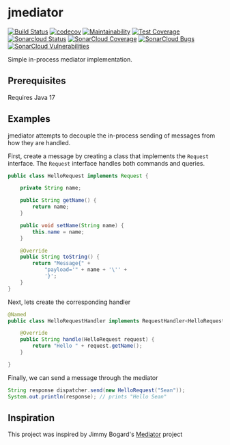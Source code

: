 # jmediator

[![Build Status](https://travis-ci.com/seancarroll/jmediator.svg?branch=master)](https://travis-ci.com/seancarroll/jmediator)
[![codecov](https://codecov.io/gh/seancarroll/jmediator/branch/master/graph/badge.svg)](https://codecov.io/gh/seancarroll/jmediator)
[![Maintainability](https://api.codeclimate.com/v1/badges/71e99c60f84bf8229d25/maintainability)](https://codeclimate.com/github/seancarroll/jmediator/maintainability)
[![Test Coverage](https://api.codeclimate.com/v1/badges/71e99c60f84bf8229d25/test_coverage)](https://codeclimate.com/github/seancarroll/jmediator/test_coverage)
[![Sonarcloud Status](https://sonarcloud.io/api/project_badges/measure?project=seancarroll_jmediator&metric=alert_status)](https://sonarcloud.io/dashboard?id=seancarroll_jmediator) 
[![SonarCloud Coverage](https://sonarcloud.io/api/project_badges/measure?project=seancarroll_jmediator&metric=coverage)](https://sonarcloud.io/component_measures/metric/coverage/list?id=seancarroll_jmediator)
[![SonarCloud Bugs](https://sonarcloud.io/api/project_badges/measure?project=seancarroll_jmediator&metric=bugs)](https://sonarcloud.io/component_measures/metric/reliability_rating/list?id=seancarroll_jmediator)
[![SonarCloud Vulnerabilities](https://sonarcloud.io/api/project_badges/measure?project=seancarroll_jmediator&metric=vulnerabilities)](https://sonarcloud.io/component_measures/metric/security_rating/list?id=seancarroll_jmediator)


Simple in-process mediator implementation.

## Prerequisites

Requires Java 17

## Examples

jmediator attempts to decouple the in-process sending of messages from how they are handled.

First, create a message by creating a class that implements the `Request` interface. 
The `Request` interface handles both commands and queries.

```java
public class HelloRequest implements Request {

    private String name;

    public String getName() {
        return name;
    }

    public void setName(String name) {
        this.name = name;
    }

    @Override
    public String toString() {
        return "Message{" +
            "payload='" + name + '\'' +
            '}';
    }
}
```

Next, lets create the corresponding handler

```java
@Named
public class HelloRequestHandler implements RequestHandler<HelloRequest, String> {

    @Override
    public String handle(HelloRequest request) {
        return "Hello " + request.getName();
    }

}
```

Finally, we can send a message through the mediator

```java
String response dispatcher.send(new HelloRequest("Sean"));
System.out.println(response); // prints "Hello Sean"
```

## Inspiration

This project was inspired by Jimmy Bogard's [Mediator](https://github.com/jbogard/MediatR) project 
